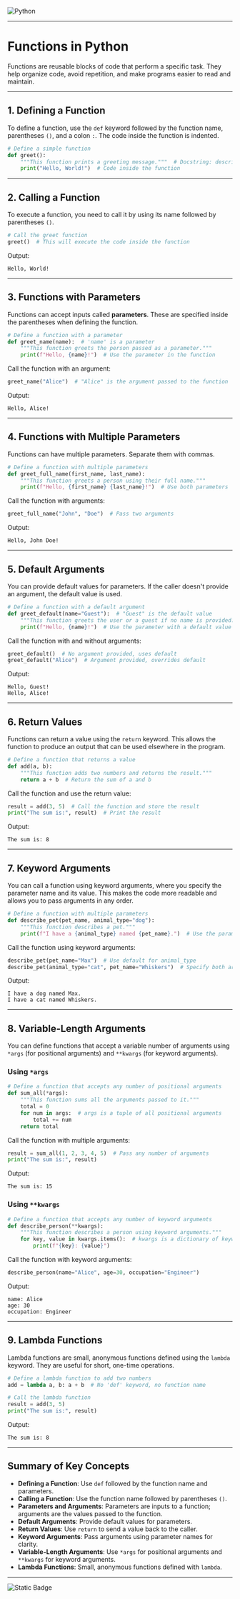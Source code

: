 
![Python](https://img.shields.io/badge/Python-FFD43B?style=for-the-badge&logo=python&logoColor=blue)

---

# Functions in Python

Functions are reusable blocks of code that perform a specific task. They help organize code, avoid repetition, and make programs easier to read and maintain.

---

## 1. Defining a Function

To define a function, use the `def` keyword followed by the function name, parentheses `()`, and a colon `:`. The code inside the function is indented.

```python
# Define a simple function
def greet():
    """This function prints a greeting message."""  # Docstring: describes the function's purpose
    print("Hello, World!")  # Code inside the function
```

---

## 2. Calling a Function

To execute a function, you need to call it by using its name followed by parentheses `()`.

```python
# Call the greet function
greet()  # This will execute the code inside the function
```

Output:
```
Hello, World!
```

---

## 3. Functions with Parameters

Functions can accept inputs called **parameters**. These are specified inside the parentheses when defining the function.

```python
# Define a function with a parameter
def greet_name(name):  # 'name' is a parameter
    """This function greets the person passed as a parameter."""
    print(f"Hello, {name}!")  # Use the parameter in the function
```

Call the function with an argument:
```python
greet_name("Alice")  # "Alice" is the argument passed to the function
```

Output:
```
Hello, Alice!
```

---

## 4. Functions with Multiple Parameters

Functions can have multiple parameters. Separate them with commas.

```python
# Define a function with multiple parameters
def greet_full_name(first_name, last_name):
    """This function greets a person using their full name."""
    print(f"Hello, {first_name} {last_name}!")  # Use both parameters
```

Call the function with arguments:
```python
greet_full_name("John", "Doe")  # Pass two arguments
```

Output:
```
Hello, John Doe!
```

---

## 5. Default Arguments

You can provide default values for parameters. If the caller doesn't provide an argument, the default value is used.

```python
# Define a function with a default argument
def greet_default(name="Guest"):  # "Guest" is the default value
    """This function greets the user or a guest if no name is provided."""
    print(f"Hello, {name}!")  # Use the parameter with a default value
```

Call the function with and without arguments:
```python
greet_default()  # No argument provided, uses default
greet_default("Alice")  # Argument provided, overrides default
```

Output:
```
Hello, Guest!
Hello, Alice!
```

---

## 6. Return Values

Functions can return a value using the `return` keyword. This allows the function to produce an output that can be used elsewhere in the program.

```python
# Define a function that returns a value
def add(a, b):
    """This function adds two numbers and returns the result."""
    return a + b  # Return the sum of a and b
```

Call the function and use the return value:
```python
result = add(3, 5)  # Call the function and store the result
print("The sum is:", result)  # Print the result
```

Output:
```
The sum is: 8
```

---

## 7. Keyword Arguments

You can call a function using keyword arguments, where you specify the parameter name and its value. This makes the code more readable and allows you to pass arguments in any order.

```python
# Define a function with multiple parameters
def describe_pet(pet_name, animal_type="dog"):
    """This function describes a pet."""
    print(f"I have a {animal_type} named {pet_name}.")  # Use the parameters
```

Call the function using keyword arguments:
```python
describe_pet(pet_name="Max")  # Use default for animal_type
describe_pet(animal_type="cat", pet_name="Whiskers")  # Specify both arguments
```

Output:
```
I have a dog named Max.
I have a cat named Whiskers.
```

---

## 8. Variable-Length Arguments

You can define functions that accept a variable number of arguments using `*args` (for positional arguments) and `**kwargs` (for keyword arguments).

### Using `*args`
```python
# Define a function that accepts any number of positional arguments
def sum_all(*args):
    """This function sums all the arguments passed to it."""
    total = 0
    for num in args:  # args is a tuple of all positional arguments
        total += num
    return total
```

Call the function with multiple arguments:
```python
result = sum_all(1, 2, 3, 4, 5)  # Pass any number of arguments
print("The sum is:", result)
```

Output:
```
The sum is: 15
```

### Using `**kwargs`
```python
# Define a function that accepts any number of keyword arguments
def describe_person(**kwargs):
    """This function describes a person using keyword arguments."""
    for key, value in kwargs.items():  # kwargs is a dictionary of keyword arguments
        print(f"{key}: {value}")
```

Call the function with keyword arguments:
```python
describe_person(name="Alice", age=30, occupation="Engineer")
```

Output:
```
name: Alice
age: 30
occupation: Engineer
```

---

## 9. Lambda Functions

Lambda functions are small, anonymous functions defined using the `lambda` keyword. They are useful for short, one-time operations.

```python
# Define a lambda function to add two numbers
add = lambda a, b: a + b  # No 'def' keyword, no function name

# Call the lambda function
result = add(3, 5)
print("The sum is:", result)
```

Output:
```
The sum is: 8
```

---

## Summary of Key Concepts

- **Defining a Function**: Use `def` followed by the function name and parameters.
- **Calling a Function**: Use the function name followed by parentheses `()`.
- **Parameters and Arguments**: Parameters are inputs to a function; arguments are the values passed to the function.
- **Default Arguments**: Provide default values for parameters.
- **Return Values**: Use `return` to send a value back to the caller.
- **Keyword Arguments**: Pass arguments using parameter names for clarity.
- **Variable-Length Arguments**: Use `*args` for positional arguments and `**kwargs` for keyword arguments.
- **Lambda Functions**: Small, anonymous functions defined with `lambda`.

---

![Static Badge](https://img.shields.io/badge/Aditya%20Kumar-black?style=for-the-badge&logo=atlasos&logoColor=%23ffffff)